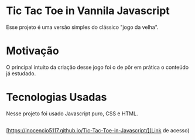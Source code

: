 # Tic Tac Toe in Vannila Javascript

Esse projeto é uma versão simples do clássico "jogo da velha".

# Motivação

O principal intuito da criação desse jogo foi o de pôr em prática o conteúdo já estudado.

# Tecnologias Usadas

Nesse projeto foi usado Javascript puro, CSS e HTML.

##
[https://inocencio5117.github.io/Tic-Tac-Toe-in-Javascript/](Link de acesso)
